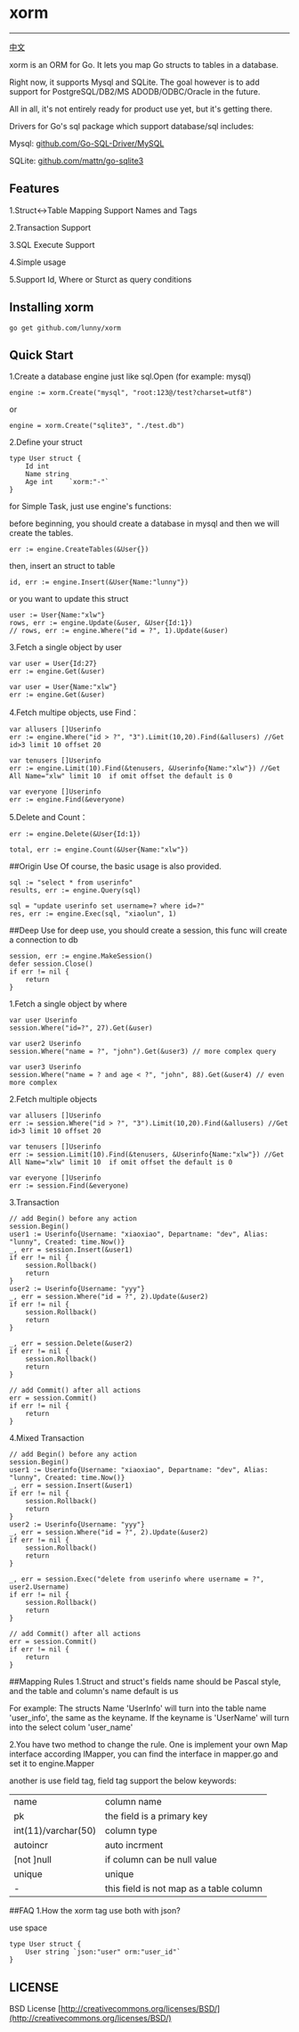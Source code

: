 # xorm
----------
[中文](./README_CN.md)

xorm is an ORM for Go. It lets you map Go structs to tables in a database. 

Right now, it supports Mysql and SQLite. The goal however is to add support for PostgreSQL/DB2/MS ADODB/ODBC/Oracle in the future. 

All in all, it's not entirely ready for product use yet, but it's getting there.

Drivers for Go's sql package which support database/sql includes:

Mysql: [github.com/Go-SQL-Driver/MySQL](https://github.com/Go-SQL-Driver/MySQL)

SQLite: [github.com/mattn/go-sqlite3](https://github.com/mattn/go-sqlite3)
## Features
1.Struct<->Table Mapping Support Names and Tags

2.Transaction Support

3.SQL Execute Support

4.Simple usage

5.Support Id, Where or Sturct as query conditions

## Installing xorm

	go get github.com/lunny/xorm

## Quick Start

1.Create a database engine just like sql.Open (for example: mysql)

	engine := xorm.Create("mysql", "root:123@/test?charset=utf8")

or

	engine = xorm.Create("sqlite3", "./test.db")


2.Define your struct


	type User struct {
    	Id int
    	Name string
    	Age int    `xorm:"-"`
	}


for Simple Task, just use engine's functions:

before beginning, you should create a database in mysql and then we will create the tables.


	err := engine.CreateTables(&User{})

	
then, insert an struct to table
  

	id, err := engine.Insert(&User{Name:"lunny"})


or you want to update this struct


	user := User{Name:"xlw"}
	rows, err := engine.Update(&user, &User{Id:1})
	// rows, err := engine.Where("id = ?", 1).Update(&user)


3.Fetch a single object by user


	var user = User{Id:27}
	err := engine.Get(&user)

	var user = User{Name:"xlw"}
	err := engine.Get(&user)
	
4.Fetch multipe objects, use Find：

	var allusers []Userinfo
	err := engine.Where("id > ?", "3").Limit(10,20).Find(&allusers) //Get id>3 limit 10 offset 20

	var tenusers []Userinfo
	err := engine.Limit(10).Find(&tenusers, &Userinfo{Name:"xlw"}) //Get All Name="xlw" limit 10  if omit offset the default is 0

	var everyone []Userinfo
	err := engine.Find(&everyone)

5.Delete and Count：

	err := engine.Delete(&User{Id:1})
	
	total, err := engine.Count(&User{Name:"xlw"})

##Origin Use
Of course, the basic usage is also provided.

	sql := "select * from userinfo"
	results, err := engine.Query(sql)
	
	sql = "update userinfo set username=? where id=?"
	res, err := engine.Exec(sql, "xiaolun", 1) 

##Deep Use
for deep use, you should create a session, this func will create a connection to db


	session, err := engine.MakeSession()
	defer session.Close()
	if err != nil {
    	return
	}


1.Fetch a single object by where

	var user Userinfo
	session.Where("id=?", 27).Get(&user)

	var user2 Userinfo
	session.Where("name = ?", "john").Get(&user3) // more complex query

	var user3 Userinfo
	session.Where("name = ? and age < ?", "john", 88).Get(&user4) // even more complex


2.Fetch multiple objects

	var allusers []Userinfo
	err := session.Where("id > ?", "3").Limit(10,20).Find(&allusers) //Get id>3 limit 10 offset 20

	var tenusers []Userinfo
	err := session.Limit(10).Find(&tenusers, &Userinfo{Name:"xlw"}) //Get All Name="xlw" limit 10  if omit offset the default is 0

	var everyone []Userinfo
	err := session.Find(&everyone)
	
3.Transaction

	// add Begin() before any action
	session.Begin()	
	user1 := Userinfo{Username: "xiaoxiao", Departname: "dev", Alias: "lunny", Created: time.Now()}
	_, err = session.Insert(&user1)
	if err != nil {
		session.Rollback()
		return
	}
	user2 := Userinfo{Username: "yyy"}
	_, err = session.Where("id = ?", 2).Update(&user2)
	if err != nil {
		session.Rollback()
		return
	}

	_, err = session.Delete(&user2)
	if err != nil {
		session.Rollback()
		return
	}

    // add Commit() after all actions
	err = session.Commit()
	if err != nil {
		return
	}

4.Mixed Transaction

	// add Begin() before any action
	session.Begin()	
	user1 := Userinfo{Username: "xiaoxiao", Departname: "dev", Alias: "lunny", Created: time.Now()}
	_, err = session.Insert(&user1)
	if err != nil {
		session.Rollback()
		return
	}
	user2 := Userinfo{Username: "yyy"}
	_, err = session.Where("id = ?", 2).Update(&user2)
	if err != nil {
		session.Rollback()
		return
	}

	_, err = session.Exec("delete from userinfo where username = ?", user2.Username)
	if err != nil {
		session.Rollback()
		return
	}

    // add Commit() after all actions
	err = session.Commit()
	if err != nil {
		return
	}

##Mapping Rules
1.Struct and struct's fields name should be Pascal style, and the table and column's name default is us

For example: 
The structs Name 'UserInfo' will turn into the table name 'user_info', the same as the keyname.	
If the keyname is 'UserName' will turn into the select colum 'user_name'

2.You have two method to change the rule. One is implement your own Map interface according IMapper, you can find the interface in mapper.go and set it to engine.Mapper

another is use field tag, field tag support the below keywords:

<table>
    <tr>
        <td>name</td><td>column name</td>
    </tr>
    <tr>
        <td>pk</td><td>the field is a primary key</td>
    </tr>
    <tr>
        <td>int(11)/varchar(50)</td><td>column type</td>
    </tr>
    <tr>
        <td>autoincr</td><td>auto incrment</td>
    </tr>
    <tr>
        <td>[not ]null</td><td>if column can be null value</td>
    </tr>
    <tr>
        <td>unique</td><td>unique</td>
    </tr>
    <tr>
        <td>-</td><td>this field is not map as a table column</td>
    </tr>
</table>


##FAQ
1.How the xorm tag use both with json?
  
  use space

	type User struct {
    	User string `json:"user" orm:"user_id"`
	}

## LICENSE

 BSD License
 [http://creativecommons.org/licenses/BSD/](http://creativecommons.org/licenses/BSD/)
